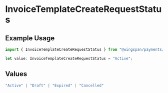 # InvoiceTemplateCreateRequestStatus

## Example Usage

```typescript
import { InvoiceTemplateCreateRequestStatus } from "@wingspan/payments/sdk/models/shared";

let value: InvoiceTemplateCreateRequestStatus = "Active";
```

## Values

```typescript
"Active" | "Draft" | "Expired" | "Cancelled"
```